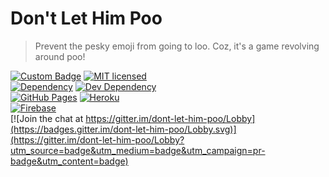 # Don't Let Him Poo
> Prevent the pesky emoji from going to loo. Coz, it's a game revolving around poo!

[![Custom Badge](https://img.shields.io/badge/Author-Abhijit%20Kar-brightgreen.svg?style=flat)](http://www.abhijit-kar.com/)
[![MIT licensed](https://img.shields.io/badge/Licence-MIT-blue.svg?style=flat)](https://opensource.org/licenses/mit-license.php)  
[![Dependency](https://david-dm.org/abhijit-kar/dont-let-him-poo.svg?style=flat)](https://david-dm.org/abhijit-kar/dont-let-him-poo)
[![Dev Dependency](https://david-dm.org/abhijit-kar/dont-let-him-poo/dev-status.svg?style=flat)](https://david-dm.org/abhijit-kar/dont-let-him-poo?type=dev)  
[![GitHub Pages](https://img.shields.io/badge/Server-GitHub%20Pages-brightgreen.svg?style=flat)](http://www.abhijit-kar.com/dont-let-him-poo/)
[![Heroku](https://img.shields.io/badge/Server-Heroku-brightgreen.svg?style=flat)](https://dont-letim.herokuapp.com/)  
[![Firebase](https://img.shields.io/badge/Server-Heroku-brightgreen.svg?style=flat)](https://dont-letim.firebaseapp.com)  
[![Join the chat at https://gitter.im/dont-let-him-poo/Lobby](https://badges.gitter.im/dont-let-him-poo/Lobby.svg)](https://gitter.im/dont-let-him-poo/Lobby?utm_source=badge&utm_medium=badge&utm_campaign=pr-badge&utm_content=badge)
